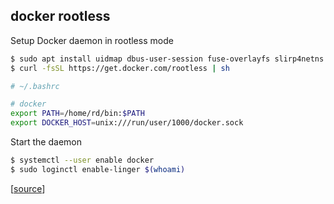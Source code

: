 ## docker rootless

Setup Docker daemon in rootless mode

```bash
$ sudo apt install uidmap dbus-user-session fuse-overlayfs slirp4netns
$ curl -fsSL https://get.docker.com/rootless | sh
```

```bash
# ~/.bashrc

# docker
export PATH=/home/rd/bin:$PATH
export DOCKER_HOST=unix:///run/user/1000/docker.sock
```

Start the daemon

```bash
$ systemctl --user enable docker
$ sudo loginctl enable-linger $(whoami)
```

[[source](https://docs.docker.com/engine/security/rootless/)]
